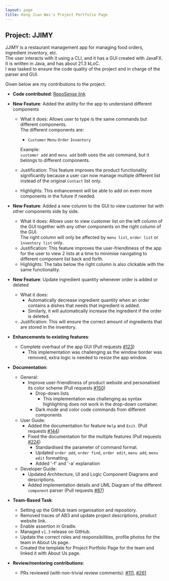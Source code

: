 ```yaml
---
layout: page
title: Kong Jian Wei's Project Portfolio Page
---
```


## Project: JJIMY

JJIMY is a restaurant management app for managing food orders, ingredient inventory, etc.  
The user interacts with it using a CLI, and it has a GUI created with JavaFX.  
It is written in Java, and has about 21.3 kLoC.  
I was tasked to ensure the code quality of the project and in charge of the parser and GUI.

Given below are my contributions to the project.

* **Code contributed**: [RepoSense link](https://nus-cs2103-ay2021s2.github.io/tp-dashboard/?search=&sort=groupTitle&sortWithin=title&timeframe=commit&mergegroup=&groupSelect=groupByRepos&breakdown=true&checkedFileTypes=docs~functional-code~test-code~other&since=&tabOpen=true&tabType=authorship&tabAuthor=Sharptail&tabRepo=AY2021S2-CS2103T-W15-3%2Ftp%5Bmaster%5D&authorshipIsMergeGroup=false&authorshipFileTypes=docs~functional-code~test-code~other&authorshipIsBinaryFileTypeChecked=false)

* **New Feature**: Added the ability for the app to understand different components
    * What it does: Allows user to type is the same commands but different components.  
      The different components are:  
      - `Customer` `Menu` `Order` `Inventory`  
        
      Example:  
      `customer add` and `menu add` both uses the `add` command, but it belongs to different components.  
    * Justification: This feature improves the product functionality significantly because a user can now manage multiple
      different list instead of the original `Contact` list only.  
    * Highlights: This enhancement will be able to add on even more components in the future if needed.
    
* **New Feature**: Added a new column to the GUI to view customer list with other components side by side.
    * What it does: Allows user to view customer list on the left column of the GUI together with any other components on the right column of the GUI.  
      The right column will only be affected by `menu list`, `order list` or `ìnventory list` only.
    * Justification: This feature improves the user-friendliness of the app for the user to view 2 lists at a time to minimise navigating to different component list back and forth.
    * Highlights: The tabs below the right column is also clickable with the same functionality.

* **New Feature**: Update ingredient quantity whenever order is added or deleted
    * What it does: 
      - Automatically decrease ingredient quantity when an order contains a dishes that needs that ingredient is added.
      - Similarly, it will automatically increase the ingredient if the order is deleted.
    * Justification: This will ensure the correct amount of ingredients that are stored in the inventory.
      
* **Enhancements to existing features**:
    * Complete overhaul of the app GUI (Pull requests [\#123](https://github.com/AY2021S2-CS2103T-W15-3/tp/pull/123))
        * This implementation was challenging as the window border was removed, extra logic is needed to resize the app window.
    
* **Documentation**:
    * General:
        * Improve user-friendliness of product website and personalised its color scheme (Pull requests [\#150](https://github.com/AY2021S2-CS2103T-W15-3/tp/pull/150))
            * Drop-down lists 
                * This implementation was challenging as syntax highlighting does not work in the drop-down container.
            * Dark mode and color code commands from different components
    * User Guide:
        * Added the documentation for feature `Help` and `Exit`. (Pull requests [\#144](https://github.com/AY2021S2-CS2103T-W15-3/tp/pull/144))
        * Fixed the documentation for the multiple features (Pull requests [\#224](https://github.com/AY2021S2-CS2103T-W15-3/tp/pull/224))
            *  Standardised the parameter of command format. 
            *  Updated `order add`, `order find`, `order edit`, `menu add`, `menu edit` formatting.
            *  Added '-f' and '-a' explanation
    * Developer Guide:
        * Updated Architecture, UI and Logic Component Diagrams and descriptions.
        * Added implementation details and UML Diagram of the different `component` parser (Pull requests [\#87](https://github.com/AY2021S2-CS2103T-W15-3/tp/pull/87))
    
* **Team-Based Task**:
    * Setting up the GitHub team organisation and repository.
    * Removed traces of AB3 and update project descriptions, product website link.
    * Enable assertion in Gradle.
    * Managed `v1.3` release on GitHub.
    * Update the correct roles and responsibilities, profile photos for the team in About Us page.
    * Created the template for Project Portfolio Page for the team and linked it with About Us page.

* **Review/mentoring contributions**:
    * PRs reviewed (with non-trivial review comments): [\#111](https://github.com/AY2021S2-CS2103T-W15-3/tp/pull/111), [\#261](https://github.com/AY2021S2-CS2103T-W15-3/tp/pull/261)
    
